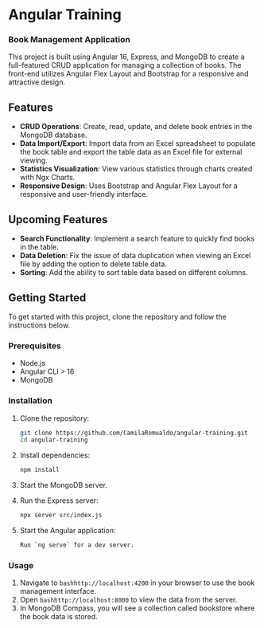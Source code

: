 # Angular Training 
### Book Management Application

This project is built using Angular 16, Express, and MongoDB to create a full-featured CRUD application for managing a collection of books. The front-end utilizes Angular Flex Layout and Bootstrap for a responsive and attractive design.

## Features

- **CRUD Operations**: Create, read, update, and delete book entries in the MongoDB database.
- **Data Import/Export**: Import data from an Excel spreadsheet to populate the book table and export the table data as an Excel file for external viewing.
- **Statistics Visualization**: View various statistics through charts created with Ngx Charts.
- **Responsive Design**: Uses Bootstrap and Angular Flex Layout for a responsive and user-friendly interface.

## Upcoming Features

- **Search Functionality**: Implement a search feature to quickly find books in the table.
- **Data Deletion**: Fix the issue of data duplication when viewing an Excel file by adding the option to delete table data.
- **Sorting**: Add the ability to sort table data based on different columns.

## Getting Started

To get started with this project, clone the repository and follow the instructions below.

### Prerequisites

- Node.js
- Angular CLI > 16
- MongoDB

### Installation

1. Clone the repository:
   ```bash
   git clone https://github.com/CamilaRomualdo/angular-training.git
   cd angular-training
   ```

2. Install dependencies:
   ```bash
   npm install
   ```

3. Start the MongoDB server.

4. Run the Express server:
   ```bash
   npx server src/index.js
   ```
  
5. Start the Angular application:
   ```bash
   Run `ng serve` for a dev server. 
   ```

### Usage

1. Navigate to ```bashhttp://localhost:4200``` in your browser to use the book management interface.
2. Open ```bashhttp://localhost:8000``` to view the data from the server.
3. In MongoDB Compass, you will see a collection called bookstore where the book data is stored.
